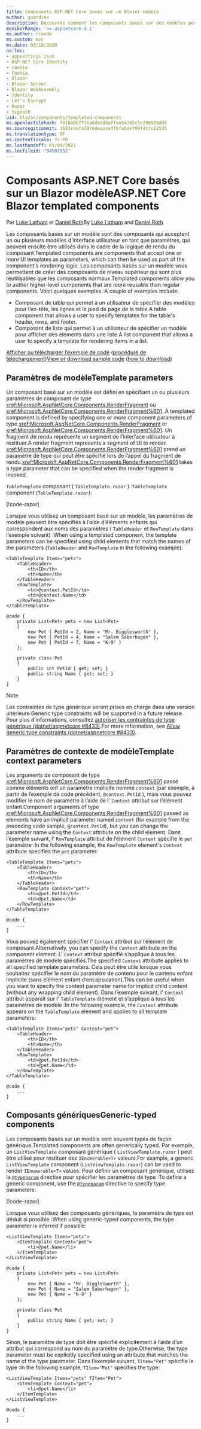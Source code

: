 ```yaml
---
title: Composants ASP.NET Core basés sur un Blazor modèle
author: guardrex
description: Découvrez comment les composants basés sur des modèles peuvent accepter un ou plusieurs modèles d’interface utilisateur en tant que paramètres, qui peuvent ensuite être utilisés dans le cadre de la logique de rendu du composant.
monikerRange: '>= aspnetcore-3.1'
ms.author: riande
ms.custom: mvc
ms.date: 03/18/2020
no-loc:
- appsettings.json
- ASP.NET Core Identity
- cookie
- Cookie
- Blazor
- Blazor Server
- Blazor WebAssembly
- Identity
- Let's Encrypt
- Razor
- SignalR
uid: blazor/components/templated-components
ms.openlocfilehash: f818a0b7f1ba6d4dd6affeeba785c5e288568dd8
ms.sourcegitcommit: 3593c4efa707edeaaceffbfa544f99f41fc62535
ms.translationtype: MT
ms.contentlocale: fr-FR
ms.lasthandoff: 01/04/2021
ms.locfileid: "94507952"
---
```

# <a name="aspnet-core-no-locblazor-templated-components"></a><span data-ttu-id="9b8b0-103">Composants ASP.NET Core basés sur un Blazor modèle</span><span class="sxs-lookup"><span data-stu-id="9b8b0-103">ASP.NET Core Blazor templated components</span></span>

<span data-ttu-id="9b8b0-104">Par [Luke Latham](https://github.com/guardrex) et [Daniel Roth](https://github.com/danroth27)</span><span class="sxs-lookup"><span data-stu-id="9b8b0-104">By [Luke Latham](https://github.com/guardrex) and [Daniel Roth](https://github.com/danroth27)</span></span>

<span data-ttu-id="9b8b0-105">Les composants basés sur un modèle sont des composants qui acceptent un ou plusieurs modèles d’interface utilisateur en tant que paramètres, qui peuvent ensuite être utilisés dans le cadre de la logique de rendu du composant.</span><span class="sxs-lookup"><span data-stu-id="9b8b0-105">Templated components are components that accept one or more UI templates as parameters, which can then be used as part of the component's rendering logic.</span></span> <span data-ttu-id="9b8b0-106">Les composants basés sur un modèle vous permettent de créer des composants de niveau supérieur qui sont plus réutilisables que les composants normaux.</span><span class="sxs-lookup"><span data-stu-id="9b8b0-106">Templated components allow you to author higher-level components that are more reusable than regular components.</span></span> <span data-ttu-id="9b8b0-107">Voici quelques exemples :</span><span class="sxs-lookup"><span data-stu-id="9b8b0-107">A couple of examples include:</span></span>

* <span data-ttu-id="9b8b0-108">Composant de table qui permet à un utilisateur de spécifier des modèles pour l’en-tête, les lignes et le pied de page de la table.</span><span class="sxs-lookup"><span data-stu-id="9b8b0-108">A table component that allows a user to specify templates for the table's header, rows, and footer.</span></span>
* <span data-ttu-id="9b8b0-109">Composant de liste qui permet à un utilisateur de spécifier un modèle pour afficher des éléments dans une liste.</span><span class="sxs-lookup"><span data-stu-id="9b8b0-109">A list component that allows a user to specify a template for rendering items in a list.</span></span>

<span data-ttu-id="9b8b0-110">[Afficher ou télécharger l’exemple de code](https://github.com/dotnet/AspNetCore.Docs/tree/master/aspnetcore/blazor/common/samples/) ([procédure de téléchargement](xref:index#how-to-download-a-sample))</span><span class="sxs-lookup"><span data-stu-id="9b8b0-110">[View or download sample code](https://github.com/dotnet/AspNetCore.Docs/tree/master/aspnetcore/blazor/common/samples/) ([how to download](xref:index#how-to-download-a-sample))</span></span>

## <a name="template-parameters"></a><span data-ttu-id="9b8b0-111">Paramètres de modèle</span><span class="sxs-lookup"><span data-stu-id="9b8b0-111">Template parameters</span></span>

<span data-ttu-id="9b8b0-112">Un composant basé sur un modèle est défini en spécifiant un ou plusieurs paramètres de composant de type <xref:Microsoft.AspNetCore.Components.RenderFragment> ou <xref:Microsoft.AspNetCore.Components.RenderFragment%601> .</span><span class="sxs-lookup"><span data-stu-id="9b8b0-112">A templated component is defined by specifying one or more component parameters of type <xref:Microsoft.AspNetCore.Components.RenderFragment> or <xref:Microsoft.AspNetCore.Components.RenderFragment%601>.</span></span> <span data-ttu-id="9b8b0-113">Un fragment de rendu représente un segment de l’interface utilisateur à restituer.</span><span class="sxs-lookup"><span data-stu-id="9b8b0-113">A render fragment represents a segment of UI to render.</span></span> <span data-ttu-id="9b8b0-114"><xref:Microsoft.AspNetCore.Components.RenderFragment%601> prend un paramètre de type qui peut être spécifié lors de l’appel du fragment de rendu.</span><span class="sxs-lookup"><span data-stu-id="9b8b0-114"><xref:Microsoft.AspNetCore.Components.RenderFragment%601> takes a type parameter that can be specified when the render fragment is invoked.</span></span>

<span data-ttu-id="9b8b0-115">`TableTemplate` composant ( `TableTemplate.razor` ) :</span><span class="sxs-lookup"><span data-stu-id="9b8b0-115">`TableTemplate` component (`TableTemplate.razor`):</span></span>

[!code-razor[](../common/samples/5.x/BlazorWebAssemblySample/Components/TableTemplate.razor)]

<span data-ttu-id="9b8b0-116">Lorsque vous utilisez un composant basé sur un modèle, les paramètres de modèle peuvent être spécifiés à l’aide d’éléments enfants qui correspondent aux noms des paramètres ( `TableHeader` et `RowTemplate` dans l’exemple suivant) :</span><span class="sxs-lookup"><span data-stu-id="9b8b0-116">When using a templated component, the template parameters can be specified using child elements that match the names of the parameters (`TableHeader` and `RowTemplate` in the following example):</span></span>

```razor
<TableTemplate Items="pets">
    <TableHeader>
        <th>ID</th>
        <th>Name</th>
    </TableHeader>
    <RowTemplate>
        <td>@context.PetId</td>
        <td>@context.Name</td>
    </RowTemplate>
</TableTemplate>

@code {
    private List<Pet> pets = new List<Pet>
    {
        new Pet { PetId = 2, Name = "Mr. Bigglesworth" },
        new Pet { PetId = 4, Name = "Salem Saberhagen" },
        new Pet { PetId = 7, Name = "K-9" }
    };

    private class Pet
    {
        public int PetId { get; set; }
        public string Name { get; set; }
    }
}
```

> [!NOTE]
> <span data-ttu-id="9b8b0-117">Les contraintes de type générique seront prises en charge dans une version ultérieure.</span><span class="sxs-lookup"><span data-stu-id="9b8b0-117">Generic type constraints will be supported in a future release.</span></span> <span data-ttu-id="9b8b0-118">Pour plus d’informations, consultez [autoriser les contraintes de type générique (dotnet/aspnetcore #8433)](https://github.com/dotnet/aspnetcore/issues/8433).</span><span class="sxs-lookup"><span data-stu-id="9b8b0-118">For more information, see [Allow generic type constraints (dotnet/aspnetcore #8433)](https://github.com/dotnet/aspnetcore/issues/8433).</span></span>

## <a name="template-context-parameters"></a><span data-ttu-id="9b8b0-119">Paramètres de contexte de modèle</span><span class="sxs-lookup"><span data-stu-id="9b8b0-119">Template context parameters</span></span>

<span data-ttu-id="9b8b0-120">Les arguments de composant de type <xref:Microsoft.AspNetCore.Components.RenderFragment%601> passé comme éléments ont un paramètre implicite nommé `context` (par exemple, à partir de l’exemple de code précédent, `@context.PetId` ), mais vous pouvez modifier le nom de paramètre à l’aide de l' `Context` attribut sur l’élément enfant.</span><span class="sxs-lookup"><span data-stu-id="9b8b0-120">Component arguments of type <xref:Microsoft.AspNetCore.Components.RenderFragment%601> passed as elements have an implicit parameter named `context` (for example from the preceding code sample, `@context.PetId`), but you can change the parameter name using the `Context` attribute on the child element.</span></span> <span data-ttu-id="9b8b0-121">Dans l’exemple suivant, l' `RowTemplate` attribut de l’élément `Context` spécifie le `pet` paramètre :</span><span class="sxs-lookup"><span data-stu-id="9b8b0-121">In the following example, the `RowTemplate` element's `Context` attribute specifies the `pet` parameter:</span></span>

```razor
<TableTemplate Items="pets">
    <TableHeader>
        <th>ID</th>
        <th>Name</th>
    </TableHeader>
    <RowTemplate Context="pet">
        <td>@pet.PetId</td>
        <td>@pet.Name</td>
    </RowTemplate>
</TableTemplate>

@code {
    ...
}
```

<span data-ttu-id="9b8b0-122">Vous pouvez également spécifier l' `Context` attribut sur l’élément de composant.</span><span class="sxs-lookup"><span data-stu-id="9b8b0-122">Alternatively, you can specify the `Context` attribute on the component element.</span></span> <span data-ttu-id="9b8b0-123">L' `Context` attribut spécifié s’applique à tous les paramètres de modèle spécifiés.</span><span class="sxs-lookup"><span data-stu-id="9b8b0-123">The specified `Context` attribute applies to all specified template parameters.</span></span> <span data-ttu-id="9b8b0-124">Cela peut être utile lorsque vous souhaitez spécifier le nom du paramètre de contenu pour le contenu enfant implicite (sans élément enfant d’encapsulation).</span><span class="sxs-lookup"><span data-stu-id="9b8b0-124">This can be useful when you want to specify the content parameter name for implicit child content (without any wrapping child element).</span></span> <span data-ttu-id="9b8b0-125">Dans l’exemple suivant, l' `Context` attribut apparaît sur l' `TableTemplate` élément et s’applique à tous les paramètres de modèle :</span><span class="sxs-lookup"><span data-stu-id="9b8b0-125">In the following example, the `Context` attribute appears on the `TableTemplate` element and applies to all template parameters:</span></span>

```razor
<TableTemplate Items="pets" Context="pet">
    <TableHeader>
        <th>ID</th>
        <th>Name</th>
    </TableHeader>
    <RowTemplate>
        <td>@pet.PetId</td>
        <td>@pet.Name</td>
    </RowTemplate>
</TableTemplate>

@code {
    ...
}
```

## <a name="generic-typed-components"></a><span data-ttu-id="9b8b0-126">Composants génériques</span><span class="sxs-lookup"><span data-stu-id="9b8b0-126">Generic-typed components</span></span>

<span data-ttu-id="9b8b0-127">Les composants basés sur un modèle sont souvent typés de façon générique.</span><span class="sxs-lookup"><span data-stu-id="9b8b0-127">Templated components are often generically typed.</span></span> <span data-ttu-id="9b8b0-128">Par exemple, un `ListViewTemplate` composant générique ( `ListViewTemplate.razor` ) peut être utilisé pour restituer des `IEnumerable<T>` valeurs.</span><span class="sxs-lookup"><span data-stu-id="9b8b0-128">For example, a generic `ListViewTemplate` component (`ListViewTemplate.razor`) can be used to render `IEnumerable<T>` values.</span></span> <span data-ttu-id="9b8b0-129">Pour définir un composant générique, utilisez la [`@typeparam`](xref:mvc/views/razor#typeparam) directive pour spécifier les paramètres de type :</span><span class="sxs-lookup"><span data-stu-id="9b8b0-129">To define a generic component, use the [`@typeparam`](xref:mvc/views/razor#typeparam) directive to specify type parameters:</span></span>

[!code-razor[](../common/samples/5.x/BlazorWebAssemblySample/Components/ListViewTemplate.razor)]

<span data-ttu-id="9b8b0-130">Lorsque vous utilisez des composants génériques, le paramètre de type est déduit si possible :</span><span class="sxs-lookup"><span data-stu-id="9b8b0-130">When using generic-typed components, the type parameter is inferred if possible:</span></span>

```razor
<ListViewTemplate Items="pets">
    <ItemTemplate Context="pet">
        <li>@pet.Name</li>
    </ItemTemplate>
</ListViewTemplate>

@code {
    private List<Pet> pets = new List<Pet>
    {
        new Pet { Name = "Mr. Bigglesworth" },
        new Pet { Name = "Salem Saberhagen" },
        new Pet { Name = "K-9" }
    };

    private class Pet
    {
        public string Name { get; set; }
    }
}
```

<span data-ttu-id="9b8b0-131">Sinon, le paramètre de type doit être spécifié explicitement à l’aide d’un attribut qui correspond au nom du paramètre de type.</span><span class="sxs-lookup"><span data-stu-id="9b8b0-131">Otherwise, the type parameter must be explicitly specified using an attribute that matches the name of the type parameter.</span></span> <span data-ttu-id="9b8b0-132">Dans l’exemple suivant, `TItem="Pet"` spécifie le type :</span><span class="sxs-lookup"><span data-stu-id="9b8b0-132">In the following example, `TItem="Pet"` specifies the type:</span></span>

```razor
<ListViewTemplate Items="pets" TItem="Pet">
    <ItemTemplate Context="pet">
        <li>@pet.Name</li>
    </ItemTemplate>
</ListViewTemplate>

@code {
    ...
}
```
